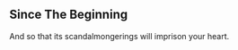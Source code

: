 Since The Beginning
-------------------
And so that its scandalmongerings will imprison your heart.  
